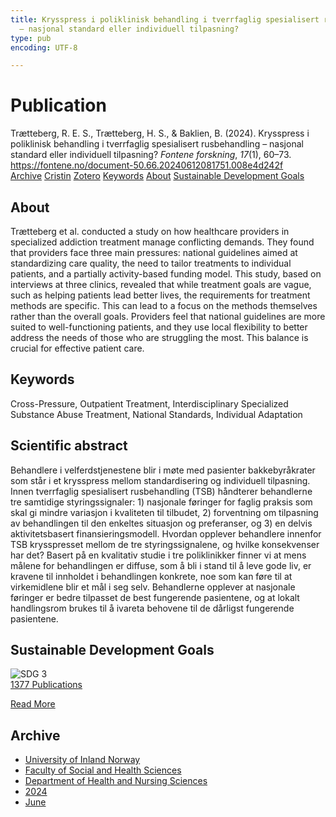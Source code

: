 ```yaml
---
title: Krysspress i poliklinisk behandling i tverrfaglig spesialisert rusbehandling
  – nasjonal standard eller individuell tilpasning?
type: pub
encoding: UTF-8

---
```

<h1>Publication</h1>
<article id="csl-bib-container-VZ3M8GCI" class="csl-bib-container">
  <div class="csl-bib-body"> <div class="csl-entry">Trætteberg, R. E. S., Trætteberg, H. S., &#38; Baklien, B. (2024). Krysspress i poliklinisk behandling i tverrfaglig spesialisert rusbehandling – nasjonal standard eller individuell tilpasning? <i>Fontene forskning</i>, <i>17</i>(1), 60–73. <a href="https://fontene.no/document-50.66.20240612081751.008e4d242f">https://fontene.no/document-50.66.20240612081751.008e4d242f</a></div> </div>
  <div class="csl-bib-buttons">
    <a href="#taxonomy-article-VZ3M8GCI" alt="archive" class="csl-bib-button">Archive</a>
    <a href="https://app.cristin.no/results/show.jsf?id=2274203" alt="Cristin" class="csl-bib-button">Cristin</a>
    <a href="http://zotero.org/groups/5881554/items/VZ3M8GCI" alt="Zotero" class="csl-bib-button">Zotero</a>
    <a href="#keywords-article-VZ3M8GCI" alt="keywords" class="csl-bib-button">Keywords</a>
    <a href="#about-article-VZ3M8GCI" alt="about_pub" class="csl-bib-button">About</a>
    <a href="#sdg-article-VZ3M8GCI" alt="sdg" class="csl-bib-button">Sustainable Development Goals</a>
  </div>
  <div id="csl-bib-meta-container-VZ3M8GCI"></div>
</article>
<div id="csl-bib-meta-VZ3M8GCI" class="csl-bib-meta">
  <article id="about-article-VZ3M8GCI" class="about_pub-article">
    <h1>About</h1>
    Trætteberg et al. conducted a study on how healthcare providers in specialized addiction treatment manage conflicting demands. They found that providers face three main pressures: national guidelines aimed at standardizing care quality, the need to tailor treatments to individual patients, and a partially activity-based funding model. This study, based on interviews at three clinics, revealed that while treatment goals are vague, such as helping patients lead better lives, the requirements for treatment methods are specific. This can lead to a focus on the methods themselves rather than the overall goals. Providers feel that national guidelines are more suited to well-functioning patients, and they use local flexibility to better address the needs of those who are struggling the most. This balance is crucial for effective patient care.
  </article>
  <article id="keywords-article-VZ3M8GCI" class="keywords-article">
    <h1>Keywords</h1>
    Cross-Pressure, Outpatient Treatment, Interdisciplinary Specialized Substance Abuse Treatment, National Standards, Individual Adaptation
  </article>
  <article id="abstract-article-VZ3M8GCI" class="abstract-article">
    <h1>Scientific abstract</h1>
    Behandlere i velferdstjenestene blir i møte med pasienter bakkebyråkrater som står i et krysspress mellom standardisering og individuell tilpasning. Innen tverrfaglig spesialisert rusbehandling (TSB) håndterer behandlerne tre samtidige styringssignaler: 1) nasjonale føringer for faglig praksis som skal gi mindre variasjon i kvaliteten til tilbudet, 2) forventning om tilpasning av behandlingen til den enkeltes situasjon og preferanser, og 3) en delvis aktivitetsbasert finansieringsmodell. Hvordan opplever behandlere innenfor TSB krysspresset mellom de tre styringssignalene, og hvilke konsekvenser har det? Basert på en kvalitativ studie i tre poliklinikker finner vi at mens målene for behandlingen er diffuse, som å bli i stand til å leve gode liv, er kravene til innholdet i behandlingen konkrete, noe som kan føre til at virkemidlene blir et mål i seg selv. Behandlerne opplever at nasjonale føringer er bedre tilpasset de best fungerende pasientene, og at lokalt handlingsrom brukes til å ivareta behovene til de dårligst fungerende pasientene.
  </article>
  <article id="sdg-article-VZ3M8GCI" class="sdg-article">
    <h1>Sustainable Development Goals</h1>
    <div class="sdg-container"><div id="sdg3" class="sdg">
        <img src="{{< params subfolder >}}images/sdg/sdg03_en.png" class="image" alt="SDG 3">
        <div class="sdg-overlay">
          <a href="{{< params subfolder >}}en/archive/?sdg=3#archive" class="sdg-publication-count"><span>1377</span> Publications</a>
          <p><a href="https://sdgs.un.org/goals/goal3" class="sdg-read-more">Read More</a></p>
        </div>
      </div></div>
  </article>
  <article id="taxonomy-article-VZ3M8GCI" class="taxonomy-article">
    <h1>Archive</h1>
    <ul>
      <li><a href="{{< params subfolder >}}en/archive/?key=3DCRN523">University of Inland Norway</a></li>
      <li><a href="{{< params subfolder >}}en/archive/?key=IDKFS3MX">Faculty of Social and Health Sciences</a></li>
      <li><a href="{{< params subfolder >}}en/archive/?key=GTV4ECMZ">Department of Health and Nursing Sciences</a></li>
      <li><a href="{{< params subfolder >}}en/archive/?key=KNN5LNR7">2024</a></li>
      <li><a href="{{< params subfolder >}}en/archive/?key=9UJ2W72U">June</a></li>
    </ul>
  </article>
</div>
